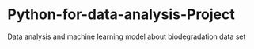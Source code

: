# Python-for-data-analysis-Project
Data analysis and machine learning model about biodegradation data set

